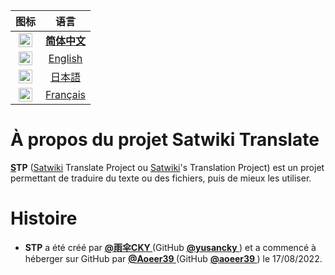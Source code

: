 | 图标 | 语言 |
| :----: | :----: |
| [<kbd><img alt="简体中文" title="简体中文" src="https://cdn.staticaly.com/gh/hjnilsson/country-flags/master/svg/cn.svg" width="22"></kbd>](/README.md) | [**简体中文**](/README.md) |
| [<kbd><img alt="English" title="English" src="https://cdn.staticaly.com/gh/hjnilsson/country-flags/master/svg/gb.svg" width="22"></kbd>](/i18n/README/README-en.md) | [English](/i18n/README/README-en.md) |
| [<kbd><img alt="日本語" title="日本語" src="https://cdn.staticaly.com/gh/hjnilsson/country-flags/master/svg/jp.svg" width="22"></kbd>](/i18n/README/README-jp.md) | [日本語](/i18n/README/README-jp.md) |
| [<kbd><img alt="Français" title="Français" src="https://cdn.staticaly.com/gh/hjnilsson/country-flags/master/svg/fr.svg" width="22"></kbd>](/i18n/README/README-fr.md) | [Français](/i18n/README/README-fr.md) |

# À propos du projet Satwiki Translate

**[S](https://sat.huijiwiki.com/)TP** ([Satwiki](https://sat.huijiwiki.com/) Translate Project ou [Satwiki](https://sat.huijiwiki.com/)'s Translation Project) est un projet permettant de traduire du texte ou des fichiers, puis de mieux les utiliser. 

# Histoire

- **STP** a été créé par **[@雨伞CKY ](https://sat.huijiwiki.com/wiki/%E7%94%A8%E6%88%B7:%E9%9B%A8%E4%BC%9ECKY)** (GitHub **[@yusancky ](https://github.com/yusancky/)**) et a commencé à héberger sur GitHub par **[@Aoeer39 ](https://sat.huijiwiki.com/wiki/%E7%94%A8%E6%88%B7:aoeer39)** (GitHub **[@aoeer39 ](https://github.com/aoeer39/)**) le 17/08/2022. 
